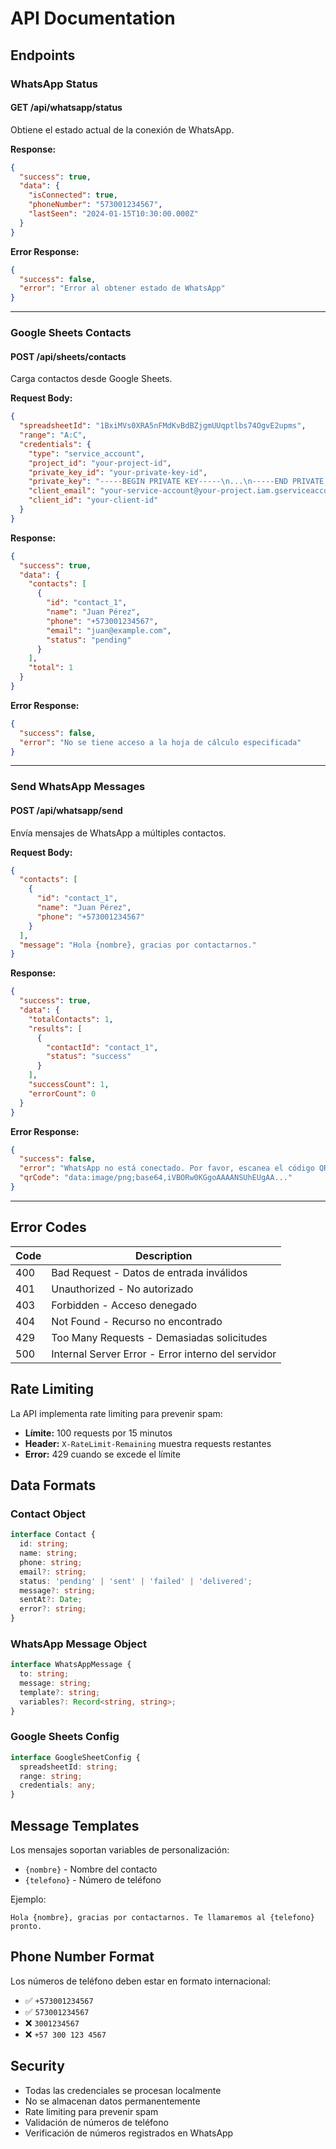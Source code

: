 # API Documentation

## Endpoints

### WhatsApp Status

#### GET /api/whatsapp/status

Obtiene el estado actual de la conexión de WhatsApp.

**Response:**
```json
{
  "success": true,
  "data": {
    "isConnected": true,
    "phoneNumber": "573001234567",
    "lastSeen": "2024-01-15T10:30:00.000Z"
  }
}
```

**Error Response:**
```json
{
  "success": false,
  "error": "Error al obtener estado de WhatsApp"
}
```

---

### Google Sheets Contacts

#### POST /api/sheets/contacts

Carga contactos desde Google Sheets.

**Request Body:**
```json
{
  "spreadsheetId": "1BxiMVs0XRA5nFMdKvBdBZjgmUUqptlbs74OgvE2upms",
  "range": "A:C",
  "credentials": {
    "type": "service_account",
    "project_id": "your-project-id",
    "private_key_id": "your-private-key-id",
    "private_key": "-----BEGIN PRIVATE KEY-----\n...\n-----END PRIVATE KEY-----\n",
    "client_email": "your-service-account@your-project.iam.gserviceaccount.com",
    "client_id": "your-client-id"
  }
}
```

**Response:**
```json
{
  "success": true,
  "data": {
    "contacts": [
      {
        "id": "contact_1",
        "name": "Juan Pérez",
        "phone": "+573001234567",
        "email": "juan@example.com",
        "status": "pending"
      }
    ],
    "total": 1
  }
}
```

**Error Response:**
```json
{
  "success": false,
  "error": "No se tiene acceso a la hoja de cálculo especificada"
}
```

---

### Send WhatsApp Messages

#### POST /api/whatsapp/send

Envía mensajes de WhatsApp a múltiples contactos.

**Request Body:**
```json
{
  "contacts": [
    {
      "id": "contact_1",
      "name": "Juan Pérez",
      "phone": "+573001234567"
    }
  ],
  "message": "Hola {nombre}, gracias por contactarnos."
}
```

**Response:**
```json
{
  "success": true,
  "data": {
    "totalContacts": 1,
    "results": [
      {
        "contactId": "contact_1",
        "status": "success"
      }
    ],
    "successCount": 1,
    "errorCount": 0
  }
}
```

**Error Response:**
```json
{
  "success": false,
  "error": "WhatsApp no está conectado. Por favor, escanea el código QR primero.",
  "qrCode": "data:image/png;base64,iVBORw0KGgoAAAANSUhEUgAA..."
}
```

---

## Error Codes

| Code | Description |
|------|-------------|
| 400 | Bad Request - Datos de entrada inválidos |
| 401 | Unauthorized - No autorizado |
| 403 | Forbidden - Acceso denegado |
| 404 | Not Found - Recurso no encontrado |
| 429 | Too Many Requests - Demasiadas solicitudes |
| 500 | Internal Server Error - Error interno del servidor |

## Rate Limiting

La API implementa rate limiting para prevenir spam:

- **Límite:** 100 requests por 15 minutos
- **Header:** `X-RateLimit-Remaining` muestra requests restantes
- **Error:** 429 cuando se excede el límite

## Data Formats

### Contact Object
```typescript
interface Contact {
  id: string;
  name: string;
  phone: string;
  email?: string;
  status: 'pending' | 'sent' | 'failed' | 'delivered';
  message?: string;
  sentAt?: Date;
  error?: string;
}
```

### WhatsApp Message Object
```typescript
interface WhatsAppMessage {
  to: string;
  message: string;
  template?: string;
  variables?: Record<string, string>;
}
```

### Google Sheets Config
```typescript
interface GoogleSheetConfig {
  spreadsheetId: string;
  range: string;
  credentials: any;
}
```

## Message Templates

Los mensajes soportan variables de personalización:

- `{nombre}` - Nombre del contacto
- `{telefono}` - Número de teléfono

Ejemplo:
```
Hola {nombre}, gracias por contactarnos. Te llamaremos al {telefono} pronto.
```

## Phone Number Format

Los números de teléfono deben estar en formato internacional:

- ✅ `+573001234567`
- ✅ `573001234567`
- ❌ `3001234567`
- ❌ `+57 300 123 4567`

## Security

- Todas las credenciales se procesan localmente
- No se almacenan datos permanentemente
- Rate limiting para prevenir spam
- Validación de números de teléfono
- Verificación de números registrados en WhatsApp 